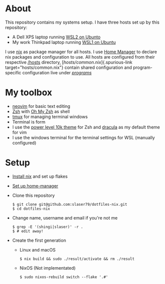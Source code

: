 # About

This repository contains my systems setup. I have three hosts set up by
this repository:

-   A Dell XPS laptop running [WSL2 on Ubunto](https://docs.microsoft.com/en-us/windows/wsl/install)
-   My work  Thinkpad laptop running [WSL1 on Ubuntu](https://docs.microsoft.com/en-us/windows/wsl/install)

I use [nix](https://nixos.org/) as package manager for all hosts. I use
[Home Manager](https://github.com/nix-community/home-manager) to declare
nix packages and configuration to use. All hosts are configured from their respective
[/hosts](file:///hosts) directory, [*hosts/common.nix*]{.spurious-link
target="hosts/common.nix"} contain shared configuration and
program-specific configuration live under
[*programs*](file:///programs/)

# My toolbox

-   [neovim](https://neovim.io/) for basic text editing
-   [Zsh](https://www.zsh.org/) with [Oh My Zsh](https://ohmyz.sh/) as
    shell
-   [tmux](https://github.com/tmux/wiki) for managing terminal windows
-   Terminal is form
-   I use the [power level 10k theme](https://github.com/romkatv/powerlevel10k) for Zsh and [dracula](https://github.com/dracula/vim) as my default theme for vim 
-   I use the windows terminal for the terminal settings for WSL (manually configured)

# Setup

-   [Install
    nix](https://nixos.org/manual/nix/stable/#sect-multi-user-installation)
    and set up flakes

-   [Set up
    home-manager](https://github.com/nix-community/home-manager#installation)

-   Clone this repository

    ``` {.shell}
    $ git clone git@github.com:slaser79/dotfiles-nix.git
    $ cd dotfiles-nix
    ```

-   Change name, username and email if you\'re not me

    ``` {.shell}
    $ grep -E '(shingi|slaser)' -r .
    $ # edit away!
    ```

-   Create the first generation


    -   Linux and macOS

        ``` {.shell}
        $ nix build && sudo ./result/activate && rm ./result
        ```
    -   NixOS (Not implementated)

        ``` {.shell}
        $ sudo nixos-rebuild switch --flake '.#'
        ```
